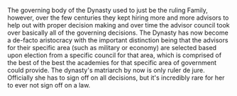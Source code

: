The governing body of the Dynasty used to just be the ruling Family, however, over the few centuries they kept hiring more and more advisors to help out with proper decision making and over time the advisor council took over basically all of the governing decisions. The Dynasty has now become a de-facto aristocracy with the important distinction being that the advisors for their specific area (such as military or economy) are selected based upon election from a specific council for that area, which is comprised of the best of the best the academies for that specific area of government could provide. The dynasty's matriarch by now is only ruler de jure. Officially she has to sign off on all decisions, but it's incredibly rare for her to ever not sign off on a law.